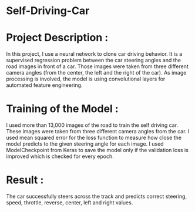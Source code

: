 # Self-Driving-Car

# Project Description : 

In this project, I use a neural network to clone car driving behavior. It is a supervised regression problem between the car steering angles and the road images in front of a car. Those images were taken from three different camera angles (from the center, the left and the right of the car). As image processing is involved, the model is using convolutional layers for automated feature engineering.

# Training of the Model : 

I used more than 13,000 images of the road to train the self driving car. These images were taken from three different camera angles from the car. I used mean squared error for the loss function to measure how close the model predicts to the given steering angle for each image. I used ModelCheckpoint from Keras to save the model only if the validation loss is improved which is checked for every epoch.

# Result : 

The car successfully steers across the track and predicts correct steering, speed, throttle, reverse, center, left and right values.



